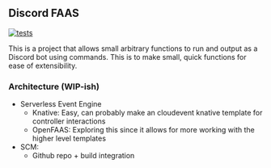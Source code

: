 ## Discord FAAS
[![tests](https://github.com/f4tal-err0r/discord_faas/actions/workflows/main.yml/badge.svg)](https://github.com/f4tal-err0r/discord_faas/actions/workflows/main.yml)

This is a project that allows small arbitrary functions to run and output as a Discord bot using commands. This is to make small, quick functions for ease of extensibility.

### Architecture (WIP-ish)

- Serverless Event Engine
    - Knative: Easy, can probably make an cloudevent knative template for controller interactions 
    - OpenFAAS:  Exploring this since it allows for more working with the higher level templates
- SCM:
    - Github repo + build integration
